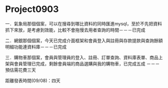 # Project0903

一．氣象局那個個案，可以在搜尋到哪比資料的同時匯進mysql，至於不先把資料抓下來放，是考慮到效能，比較不會拖慢去用者查詢的時間－－－已完成

二．網銀那個個案，今天已完成介面框架和會員登入與註冊與存款提款與查詢餘額明細功能連資料庫－－－已完成

三．購物車那個案，會員與管理員的登入、註冊、訂單查詢、資料庫表單、商品上架與會員管理已完成，剩餘會員端的商品選購與我的購物車，已完成五成
－－－預估需花費三天


距離發表時間(09/08)：四天

